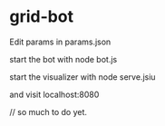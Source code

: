# grid-bot

Edit params in params.json

start the bot with
node bot.js

start the visualizer with 
node serve.jsiu

and visit localhost:8080


// so  much to do yet.